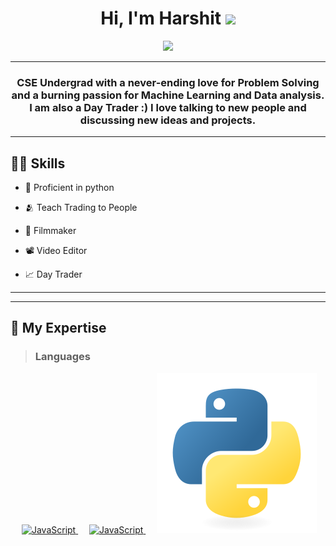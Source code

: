<h1 align="center"> Hi, I'm Harshit <img  src="https://images-wixmp-ed30a86b8c4ca887773594c2.wixmp.com/f/c1151233-3650-45b0-aca8-bbbd0a59253e/dasqswi-e02ae120-0ee2-47df-a075-39a39b3508ff.gif?token=eyJ0eXAiOiJKV1QiLCJhbGciOiJIUzI1NiJ9.eyJzdWIiOiJ1cm46YXBwOjdlMGQxODg5ODIyNjQzNzNhNWYwZDQxNWVhMGQyNmUwIiwiaXNzIjoidXJuOmFwcDo3ZTBkMTg4OTgyMjY0MzczYTVmMGQ0MTVlYTBkMjZlMCIsIm9iaiI6W1t7InBhdGgiOiJcL2ZcL2MxMTUxMjMzLTM2NTAtNDViMC1hY2E4LWJiYmQwYTU5MjUzZVwvZGFzcXN3aS1lMDJhZTEyMC0wZWUyLTQ3ZGYtYTA3NS0zOWEzOWIzNTA4ZmYuZ2lmIn1dXSwiYXVkIjpbInVybjpzZXJ2aWNlOmZpbGUuZG93bmxvYWQiXX0.FUZt5_ZO8AEHlv4_hDv3t1lDgTIi1RrXQWb36WcL5YI"  width="35"></h1>

<p  align="center">
<a  href="https://github.com/harshit8982"><img  src="https://readme-typing-svg.herokuapp.com?font=Fira+Code&duration=1000&pause=1000&color=F7400C&width=435&lines=Backend+Developer;Machine+Learning+Enthusiast;Stocks+Trader;Video+Editor;Teacher;Quick+Learner"></a>
</p>
<hr/>
<h3 align="center">CSE Undergrad with a never-ending love for Problem Solving and a burning passion for Machine Learning and Data analysis. I am also a Day Trader :) I love talking to new people and discussing new ideas and projects.</h3>
<hr/>

## 👨‍🎓 Skills

- 🦾 Proficient in python

- 🫂 Teach Trading to People
  
- 📸 Filmmaker

- 📽 Video Editor

- 📈 Day Trader


<hr/>

<hr/>

## 🎇 My Expertise

> ### Languages

  <p align="left">
  &emsp;
    <a href="https://developer.mozilla.org/en-US/docs/Web/JavaScript" target="_blank"> 
     <img alt="JavaScript" src="https://img.shields.io/badge/javascript-FFC000?style=for-the-badge&logo=javascript&logoColor=white">
   </a> 
  &emsp;
      <a href="https://www.typescriptlang.org/" target="_blank"> 
     <img alt="JavaScript" src="https://img.shields.io/badge/typescript-%23007ACC.svg?style=for-the-badge&logo=typescript&logoColor=white">
   </a>
   &emsp;
   <a href="https://www.python.org" target="_blank"> 
     <img alt="Python" src="https://raw.githubusercontent.com/devicons/devicon/master/icons/python/python-original.svg">
   </a>

  </p>

